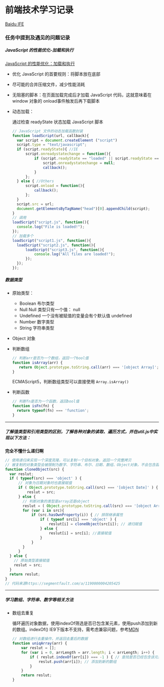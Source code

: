 # 前端技术学习记录

[Baidu IFE](https://github.com/baidu-ife/ife)


### 任务中提到及遇见的问题记录

##### JavaScript 的性能优化-加载和执行

[JavaScript 的性能优化：加载和执行](http://www.ibm.com/developerworks/cn/web/1308_caiys_jsload/index.html)

- 优化 JavaScript 的首要规则：将脚本放在底部
- 尽可能的合并压缩文件，减少性能消耗
- 无阻塞的脚本：在页面加载完成后才加载 JavaScript 代码，这就意味着在 window 对象的 onload事件触发后再下载脚本
- 动态加载：

  通过检查 readyState 状态加载 JavaScript 脚本
  ```javascript
  // JavaScript 文件的动态加载函数封装
  function loadScript(url, callback){
    var script = document.createElement ("script")
    script.type = "text/javascript";
    if (script.readyState){ //IE
        script.onreadystatechange = function(){
            if (script.readyState == "loaded" || script.readyState == "complete"){
                script.onreadystatechange = null;
                callback();
            }
        };
    } else { //Others
        script.onload = function(){
            callback();
        };
    }
    script.src = url;
    document.getElementsByTagName("head")[0].appendChild(script);
  }
  // 调用
  loadScript("script.js", function(){
    console.log("File is loaded!");
  });
  // 加载多个
  loadScript("script1.js", function(){
    loadScript("script2.js", function(){
        loadScript("script3.js", function(){
            console.log("All files are loaded!");
        });
    });
  });
  ```


##### 数据类型

- 原始类型：
  - Boolean 布尔类型
  - Null Null 类型只有一个值： null
  - Undefined 一个没有被赋值的变量会有个默认值 undefined
  - Number 数字类型
  - String 字符串类型
- Object 对象

- 判断数组

  ```javascript
  // 判断arr是否为一个数组，返回一个bool值
  function isArray(arr) {
     return Object.prototype.toString.call(arr) === '[object Array]';
  }
  ```
  ECMAScript5，判断数组类型可以直接使用 <code>Array.isArray()</code>

- 判断函数

  ```javascript
  // 判断fn是否为一个函数，返回bool值
  function isFn(fn) {
    return typeof(fn) === 'function';
  }
  ```

----------

##### 了解值类型和引用类型的区别，了解各种对象的读取、遍历方式，并在util.js中实现以下方法：

**完全不懂什么递归啊**

```javascript
// 使用递归来实现一个深度克隆，可以复制一个目标对象，返回一个完整拷贝
// 被复制的对象类型会被限制为数字、字符串、布尔、日期、数组、Object对象。不会包含函数、正则对象等
function cloneObject(src) {
  var reslut;
  if ( typeof(src) === 'object' ) {
      // 对象为日期对象时也直接赋值
      if ( Object.prototype.toString.call(src) === '[object Date]' ) {
          reslut = src;
      } else {
        // 判断对象的类型是array还是object
        reslut = ( Object.prototype.toString.call(src) === '[object Array]' ) ? [] : {};
        for (var i in src){
            if (src.hasOwnProperty(i)) { // 排除继承属性
                if ( typeof src[i] === 'object' ) {
                    reslut[i] = cloneObject(src[i]); // 递归赋值
                } else {
                    reslut[i] = src[i]; //直接赋值
                }
            }
        }
      }
  } else {
    // 原始类型直接赋值
    reslut = src;
  }
  return reslut;
}
// 代码来源https://segmentfault.com/a/1190000004205425
```

-----------------

##### 学习数组、字符串、数字等相关方法

- 数组去重复

  循环遍历对象数据，使用indexOf筛选是否已包含某元素，使用push添加到新的数组。indexOf() IE9下版本不支持，需考虑兼容问题，参考[MDN](https://developer.mozilla.org/zh-CN/docs/Web/JavaScript/Reference/Global_Objects/Array/indexOf)

  ```javascript
  // 对数组进行去重操作，并返回去重后的数据
  function uniqArray(arr) {
      var reslut = [];
      for (var i = 0, arrLength = arr.length; i < arrLength; i++) {
          if ( reslut.indexOf(arr[i]) === -1 ) { // 查找是否已经包含该元素
              reslut.push(arr[i]); // 添加到新的数组
          }
      }
      return reslut;
  }
  ```
